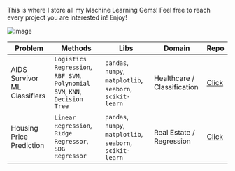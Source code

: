 This is where I store all my Machine Learning Gems! Feel free to reach every project you are interested in!
Enjoy!

![image](https://github.com/user-attachments/assets/2694fcc0-7da2-4c37-bfbf-50bdab086698)

| **Problem**                                                             | **Methods**                                                             | **Libs**                                       | **Domain**                | **Repo** |
|-------------------------------------------------------------------------|-------------------------------------------------------------------------|------------------------------------------------|---------------------------|---------|
| AIDS Survivor ML Classifiers                                            | `Logistics Regression`, `RBF SVM`, `Polynomial SVM`, `KNN`, `Decision Tree` | `pandas`, `numpy`, `matplotlib`, `seaborn`, `scikit-learn` | Healthcare / Classification | [Click](https://github.com/maidinh2409/AIDS-ML-Classification)   |
| Housing Price Prediction                                                | `Linear Regression`, `Ridge Regressor`, `SDG Regressor`                  | `pandas`, `numpy`, `matplotlib`, `seaborn`, `scikit-learn` | Real Estate / Regression   | [Click](https://github.com/maidinh2409/ML-Repositories/blob/main/Regression%20Models/Lab2_Demi_L_139.ipynb)   |
